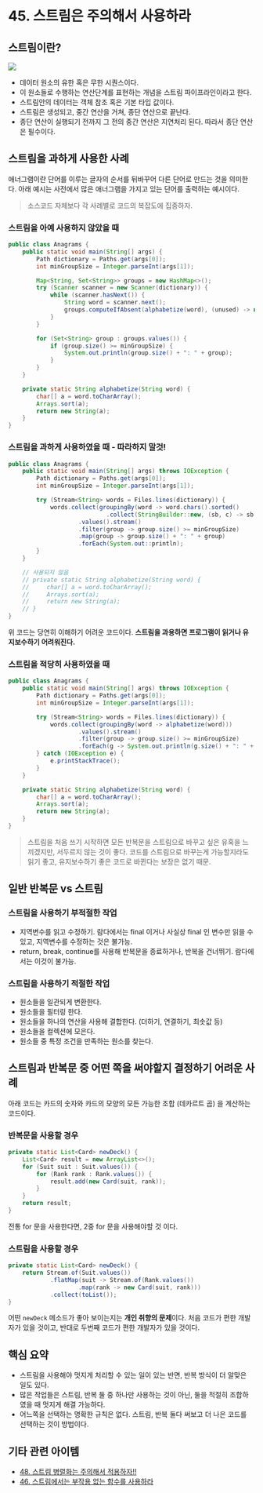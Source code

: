 # 45. 스트림은 주의해서 사용하라

## 스트림이란?

![](https://www.logicbig.com/tutorials/core-java-tutorial/java-util-stream/images/java-streams.png)

- 데이터 원소의 유한 혹은 무한 시퀀스이다.
- 이 원소들로 수행하는 연산단계를 표현하는 개념을 스트림 파이프라인이라고 한다.
- 스트림안의 데이터는 객체 참조 혹은 기본 타입 값이다.
- 스트림은 생성되고, 중간 연산을 거쳐, 종단 연산으로 끝난다.
- 종단 연산이 실행되기 전까지 그 전의 중간 연산은 지연처리 된다. 따라서 종단 연산은 필수이다.

## 스트림을 과하게 사용한 사례

애너그램이란 단어를 이루는 글자의 순서를 뒤바꾸어 다른 단어로 만드는 것을 의미한다. 아래 예시는 사전에서 많은 애너그램을 가지고 있는 단어를 출력하는 예시이다.

> 소스코드 자체보다 각 사례별로 코드의 복잡도에 집중하자.

### 스트림을 아예 사용하지 않았을 때

```java
public class Anagrams {
    public static void main(String[] args) {
        Path dictionary = Paths.get(args[0]);
        int minGroupSize = Integer.parseInt(args[1]);

        Map<String, Set<String>> groups = new HashMap<>();
        try (Scanner scanner = new Scanner(dictionary)) {
            while (scanner.hasNext()) {
                String word = scanner.next();
                groups.computeIfAbsent(alphabetize(word), (unused) -> new TreeSet<>()).add(word);
            }
        }

        for (Set<String> group : groups.values()) {
            if (group.size() >= minGroupSize) {
                System.out.println(group.size() + ": " + group);
            }
        }
    }

    private static String alphabetize(String word) {
        char[] a = word.toCharArray();
        Arrays.sort(a);
        return new String(a);
    }
}
```

### 스트림을 과하게 사용하였을 때 - 따라하지 말것!

```java
public class Anagrams {
    public static void main(String[] args) throws IOException {
        Path dictionary = Paths.get(args[0]);
        int minGroupSize = Integer.parseInt(args[1]);

        try (Stream<String> words = Files.lines(dictionary)) {
            words.collect(groupingBy(word -> word.chars().sorted()
                            .collect(StringBuilder::new, (sb, c) -> sb.append((char) c), StringBuilder::append).toString()))
                    .values().stream()
                    .filter(group -> group.size() >= minGroupSize)
                    .map(group -> group.size() + ": " + group)
                    .forEach(System.out::println);
        }
    }

    // 사용되지 않음
    // private static String alphabetize(String word) {
    //     char[] a = word.toCharArray();
    //     Arrays.sort(a);
    //     return new String(a);
    // }
}
```

위 코드는 당연히 이해하기 어려운 코드이다. **스트림을 과용하면 프로그램이 읽거나 유지보수하기 어려워진다.**

### 스트림을 적당히 사용하였을 때

```java
public class Anagrams {
    public static void main(String[] args) throws IOException {
        Path dictionary = Paths.get(args[0]);
        int minGroupSize = Integer.parseInt(args[1]);

        try (Stream<String> words = Files.lines(dictionary)) {
            words.collect(groupingBy(word -> alphabetize(word)))
                    .values().stream()
                    .filter(group -> group.size() >= minGroupSize)
                    .forEach(g -> System.out.println(g.size() + ": " + g));
        } catch (IOException e) {
            e.printStackTrace();
        }
    }

    private static String alphabetize(String word) {
        char[] a = word.toCharArray();
        Arrays.sort(a);
        return new String(a);
    }
}
```

> 스트림을 처음 쓰기 시작하면 모든 반복문을 스트림으로 바꾸고 싶은 유혹을 느끼겠지만, 서두르지 않는 것이 좋다. 코드를 스트림으로 바꾸는게 가능할지라도 읽기 좋고, 유지보수하기 좋은 코드로 바뀐다는 보장은 없기 때문.

## 일반 반복문 vs 스트림

### 스트림을 사용하기 부적절한 작업

- 지역변수를 읽고 수정하기. 람다에서는 final 이거나 사실상 final 인 변수만 읽을 수 있고, 지역변수를 수정하는 것은 불가능.
- return, break, continue를 사용해 반복문을 종료하거나, 반복을 건너뛰기. 람다에서는 이것이 불가능.

### 스트림을 사용하기 적절한 작업

- 원소들을 일관되게 변환한다.
- 원소들을 필터링 한다.
- 원소들을 하나의 연산을 사용해 결합한다. (더하기, 연결하기, 최솟값 등)
- 원소들을 컬렉션에 모은다.
- 원소들 중 특정 조건을 만족하는 원소를 찾는다.

## 스트림과 반복문 중 어떤 쪽을 써야할지 결정하기 어려운 사례

아래 코드는 카드의 숫자와 카드의 모양의 모든 가능한 조합 (데카르트 곱) 을 계산하는 코드이다.

### 반복문을 사용할 경우

```java
private static List<Card> newDeck() {
    List<Card> result = new ArrayList<>();
    for (Suit suit : Suit.values()) {
        for (Rank rank : Rank.values()) {
            result.add(new Card(suit, rank));
        }
    }
    return result;
}
```

전통 for 문을 사용한다면, 2중 for 문을 사용해야할 것 이다.

### 스트림을 사용할 경우

```java
private static List<Card> newDeck() {
    return Stream.of(Suit.values())
            .flatMap(suit -> Stream.of(Rank.values())
                    .map(rank -> new Card(suit, rank)))
            .collect(toList());
}
```

어떤 `newDeck` 메소드가 좋아 보이는지는 **개인 취향의 문제**이다. 처음 코드가 편한 개발자가 있을 것이고, 반대로 두번째 코드가 편한 개발자가 있을 것이다.

## 핵심 요약

- 스트림을 사용해야 멋지게 처리할 수 있는 일이 있는 반면, 반복 방식이 더 알맞은 일도 있다.
- 많은 작업들은 스트림, 반복 둘 중 하나만 사용하는 것이 아닌, 둘을 적절히 조합하였을 때 멋지게 해결 가능하다.
- 어느쪽을 선택하는 명확한 규칙은 없다. 스트림, 반복 둘다 써보고 더 나은 코드를 선택하는 것이 방법이다.

## 기타 관련 아이템

- [48. 스트림 병렬화는 주의해서 적용하자!!](https://github.com/woowacourse-study/2022-daily-effective-java/blob/main/handbook/07/48.%20%EC%8A%A4%ED%8A%B8%EB%A6%BC%20%EB%B3%91%EB%A0%AC%ED%99%94%EB%8A%94%20%EC%A3%BC%EC%9D%98%ED%95%B4%EC%84%9C%20%EC%A0%81%EC%9A%A9%ED%95%98%EB%9D%BC.md)
- [46. 스트림에서는 부작용 없는 함수를 사용하라](https://github.com/woowacourse-study/2022-daily-effective-java/blob/main/handbook/07/46.%20%EC%8A%A4%ED%8A%B8%EB%A6%BC%EC%97%90%EC%84%9C%EB%8A%94%20%EB%B6%80%EC%9E%91%EC%9A%A9%20%EC%97%86%EB%8A%94%20%ED%95%A8%EC%88%98%EB%A5%BC%20%EC%82%AC%EC%9A%A9%ED%95%98%EB%9D%BC.md)
